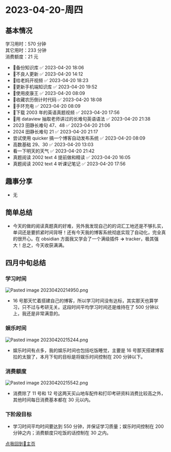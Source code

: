 # 2023-04-20-周四


## 基本情况

学习用时：570 分钟  
其它用时：233 分钟  
消费额度：21 元

-   📌备份知识库 ✅ 2023-04-20 18:06
-   📌不良人更新 ✅ 2023-04-20 14:12
-   📌给老妈开视频 ✅ 2023-04-20 18:23
-   📌更新手机端知识库 ✅ 2023-04-20 19:52
-   📌使用皮康王 ✅ 2023-04-20 08:09
-   📌收藏农历倒计时代码 ✅ 2023-04-20 18:08
-   📌手环充电 ✅ 2023-04-20 08:09
-   📌下载 2003 年的英语真题视频 ✅ 2023-04-20 17:56
-   📌用 dataview 抽取老师讲过的长难句英语语法 ✅ 2023-04-20 21:38
-   2023 田静长难句 47、48 ✅ 2023-04-20 21:06
-   2024 田静长难句 21 ✅ 2023-04-20 21:17
-   尝试使用 quicker 搞一个博客自动发布系统 ✅ 2023-04-20 08:09
-   高数基础 29、30 ✅ 2023-04-20 13:03
-   看一下明天的天气 ✅ 2023-04-20 21:42
-   真题阅读 2002 text 4 提前做和精读 ✅ 2023-04-20 16:05
-   真题阅读 2002 text 4 听课记笔记 ✅ 2023-04-20 17:56

## 趣事分享

- 无

## 简单总结

- 今天的做的阅读真题真的好难，另外我发现自己的的词汇工地还是不够扎实，单词还是要抓紧时间背呀！还有今天我的博客系统彻底实现了自动化，完全真的很开心。在 obsidian 方面我又学会了一个满级插件 **→** tracker，极其强大！总之，今天收获满满。

## 四月中旬总结

### 学习时间

![Pasted image 20230420214950.png](Pasted%20image%2020230420214950.png)

- 16 号那天忙着搭建自己的博客，所以学习时间没有达标，其实那天也算学习，只不过与考研无关。这段时间平均学习时间还是维持在了 500 分钟以上，我还是非常满意的。

### 娱乐时间

![Pasted image 20230420215244.png](Pasted%20image%2020230420215244.png)

- 娱乐时间有点多，我的娱乐时间也包括吃饭睡觉，主要是 16 号那天搭建博客拉的太狠了，本月下旬的目标是将娱乐时间控制在 200 分钟以下。

### 消费额度

![Pasted image 20230420215542.png](Pasted%20image%2020230420215542.png)

- 消费除了 11 号和 12 号这两天买山地车配件和打印考研资料消费比较高之外，其他时间每日消费基本都在 30 元以内。

### 下阶段目标

- 学习时间平均时间要达到 550 分钟，并保证学习质量；娱乐时间控制在 200 分钟之内；消费额度只吃饭的话控制在 30 之内。

[点我回到🏡主页](https://nn66kk.github.io/Mon-Blog/)